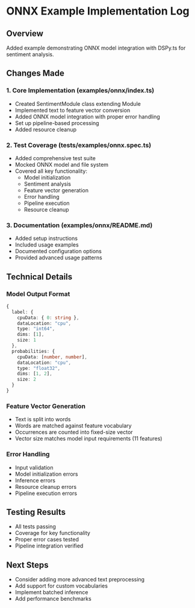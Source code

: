 # ONNX Example Implementation Log

## Overview
Added example demonstrating ONNX model integration with DSPy.ts for sentiment analysis.

## Changes Made

### 1. Core Implementation (examples/onnx/index.ts)
- Created SentimentModule class extending Module
- Implemented text to feature vector conversion
- Added ONNX model integration with proper error handling
- Set up pipeline-based processing
- Added resource cleanup

### 2. Test Coverage (tests/examples/onnx.spec.ts)
- Added comprehensive test suite
- Mocked ONNX model and file system
- Covered all key functionality:
  - Model initialization
  - Sentiment analysis
  - Feature vector generation
  - Error handling
  - Pipeline execution
  - Resource cleanup

### 3. Documentation (examples/onnx/README.md)
- Added setup instructions
- Included usage examples
- Documented configuration options
- Provided advanced usage patterns

## Technical Details

### Model Output Format
```typescript
{
  label: {
    cpuData: { 0: string },
    dataLocation: "cpu",
    type: "int64",
    dims: [1],
    size: 1
  },
  probabilities: {
    cpuData: [number, number],
    dataLocation: "cpu",
    type: "float32",
    dims: [1, 2],
    size: 2
  }
}
```

### Feature Vector Generation
- Text is split into words
- Words are matched against feature vocabulary
- Occurrences are counted into fixed-size vector
- Vector size matches model input requirements (11 features)

### Error Handling
- Input validation
- Model initialization errors
- Inference errors
- Resource cleanup errors
- Pipeline execution errors

## Testing Results
- All tests passing
- Coverage for key functionality
- Proper error cases tested
- Pipeline integration verified

## Next Steps
- Consider adding more advanced text preprocessing
- Add support for custom vocabularies
- Implement batched inference
- Add performance benchmarks
